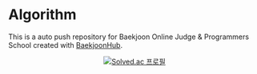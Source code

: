 # Algorithm
This is a auto push repository for Baekjoon Online Judge & Programmers School created with [BaekjoonHub](https://github.com/BaekjoonHub/BaekjoonHub).

<div align="center">
  
[![Solved.ac
프로필](http://mazassumnida.wtf/api/v2/generate_badge?boj=shwjddhks)](https://solved.ac/shwjddhks)

</div>